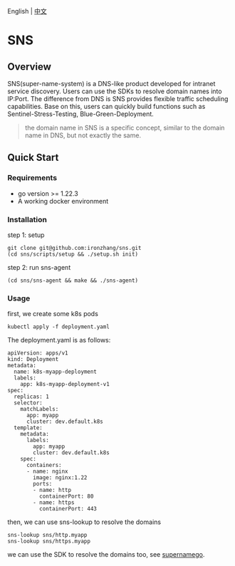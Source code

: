 English | [中文](./README_CN.md)

# SNS

## Overview

SNS(super-name-system) is a DNS-like product developed for intranet service discovery. Users can use the SDKs to resolve domain names into IP:Port. The difference from DNS is SNS provides flexible traffic scheduling capabilities. Base on this, users can quickly build functions such as Sentinel-Stress-Testing, Blue-Green-Deployment. 

> the domain name in SNS is a specific concept, similar to the domain name in DNS, but not exactly the same.

## Quick Start

### Requirements

* go version >= 1.22.3
* A working docker environment

### Installation

step 1: setup
```
git clone git@github.com:ironzhang/sns.git
(cd sns/scripts/setup && ./setup.sh init)
```

step 2: run sns-agent
```
(cd sns/sns-agent && make && ./sns-agent)
```

### Usage

first, we create some k8s pods
```
kubectl apply -f deployment.yaml
```

The deployment.yaml is as follows:
```
apiVersion: apps/v1
kind: Deployment
metadata:
  name: k8s-myapp-deployment
  labels:
    app: k8s-myapp-deployment-v1
spec:
  replicas: 1
  selector:
    matchLabels:
      app: myapp
      cluster: dev.default.k8s
  template:
    metadata:
      labels:
        app: myapp
        cluster: dev.default.k8s
    spec:
      containers:
      - name: nginx
        image: nginx:1.22
        ports:
        - name: http
          containerPort: 80
        - name: https
          containerPort: 443
```

then, we can use sns-lookup to resolve the domains
```
sns-lookup sns/http.myapp
sns-lookup sns/https.myapp
```

we can use the SDK to resolve the domains too, see [supernamego](https://github.com/ironzhang/supernamego?tab=readme-ov-file#supernamego).

